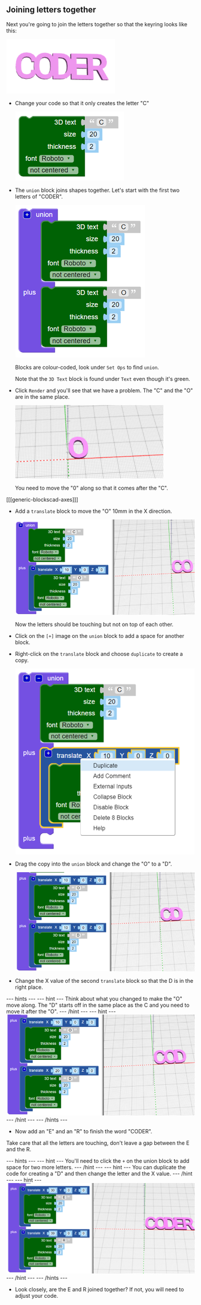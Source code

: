 ## Joining letters together

Next you're going to join the letters together so that the keyring looks like this:

![screenshot](images/coder-letters-joined.png) 

+ Change your code so that it only creates the letter "C"

	![screenshot](images/coder-c.png) 
	
+ The `union` block joins shapes together. Let's start with the first two letters of "CODER". 

	![screenshot](images/coder-co.png) 
	
	Blocks are colour-coded, look under `Set Ops` to find `union`. 
	
	Note that the `3D Text` block is found under `Text` even though it's green. 
	
+ Click `Render` and you'll see that we have a problem. The "C" and the "O" are in the same place. 

	![screenshot](images/coder-same-place.png)
		
	You need to move the "0" along so that it comes after the "C". 
	
[[[generic-blockscad-axes]]]
	
+ Add a `translate` block to move the "O" 10mm in the X direction. 
	
	![screenshot](images/coder-translate.png) 
	
	Now the letters should be touching but not on top of each other. 
	
+ Click on the `[+]` image on the `union` block to add a space for another block. 

+ Right-click on the `translate` block and choose `duplicate` to create a copy. 

	![screenshot](images/coder-duplicate.png) 
	
+ 	Drag the copy into the `union` block and change the "O" to a "D".
	
	![screenshot](images/coder-d.png) 
	
+ Change the X value of the second `translate` block so that the D is in the right place. 

--- hints ---
--- hint ---
Think about what you changed to make the "O" move along. The "D" starts off in the same place as the C and you need to move it after the "O". 
--- /hint ---
--- hint ---
	![screenshot](images/coder-d-hint.png) 
--- /hint ---
--- /hints ---

+ Now add an "E" and an "R" to finish the word "CODER". 

Take care that all the letters are touching, don't leave a gap between the E and the R.

--- hints ---
--- hint ---
You'll need to click the `+` on the union block to add space for two more letters. 
--- /hint ---
--- hint ---
You can duplicate the code for creating a "D" and then change the letter and the X value. 
--- /hint ---
--- hint ---
	![screenshot](images/coder-hint-er.png) 
--- /hint ---
--- /hints ---

+ Look closely, are the E and R joined together? If not, you will need to adjust your code. 